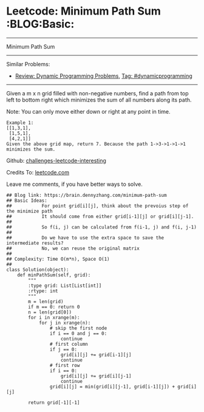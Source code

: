 # Leetcode: Minimum Path Sum     :BLOG:Basic:


---

Minimum Path Sum  

---

Similar Problems:  
-   [Review: Dynamic Programming Problems](https://brain.dennyzhang.com/review-dynamicprogramming), [Tag: #dynamicprogramming](https://brain.dennyzhang.com/tag/dynamicprogramming)

---

Given a m x n grid filled with non-negative numbers, find a path from top left to bottom right which minimizes the sum of all numbers along its path.  

Note: You can only move either down or right at any point in time.  

    Example 1:
    [[1,3,1],
     [1,5,1],
     [4,2,1]]
    Given the above grid map, return 7. Because the path 1->3->1->1->1 minimizes the sum.

Github: [challenges-leetcode-interesting](https://github.com/DennyZhang/challenges-leetcode-interesting/tree/master/minimum-path-sum)  

Credits To: [leetcode.com](https://leetcode.com/problems/minimum-path-sum/description/)  

Leave me comments, if you have better ways to solve.  

    ## Blog link: https://brain.dennyzhang.com/minimum-path-sum
    ## Basic Ideas:
    ##           For point grid[i][j], think about the prevoius step of the minimize path
    ##           It should come from either grid[i-1][j] or grid[i][j-1].
    ##
    ##           So f(i, j) can be calculated from f(i-1, j) and f(i, j-1)
    ##           
    ##           Do we have to use the extra space to save the intermediate results?
    ##           No, we can reuse the original matrix
    ##
    ## Complexity: Time O(m*n), Space O(1)
    ##
    class Solution(object):
        def minPathSum(self, grid):
            """
            :type grid: List[List[int]]
            :rtype: int
            """
            m = len(grid)
            if m == 0: return 0
            n = len(grid[0])
            for i in xrange(m):
                for j in xrange(n):
                    # skip the first node
                    if i == 0 and j == 0:
                        continue
                    # first column
                    if j == 0:
                        grid[i][j] += grid[i-1][j]
                        continue
                    # first row
                    if i == 0:
                        grid[i][j] += grid[i][j-1]
                        continue
                    grid[i][j] = min(grid[i][j-1], grid[i-1][j]) + grid[i][j]
    
            return grid[-1][-1]